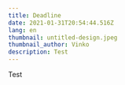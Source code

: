 ```yaml
---
title: Deadline
date: 2021-01-31T20:54:44.516Z
lang: en
thumbnail: untitled-design.jpeg
thumbnail_author: Vinko
description: Test
---
```

Test